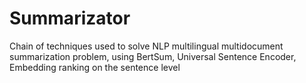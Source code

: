 # Summarizator
Chain of techniques used to solve NLP multilingual multidocument summarization problem, using BertSum, Universal Sentence Encoder, Embedding ranking on the sentence level
